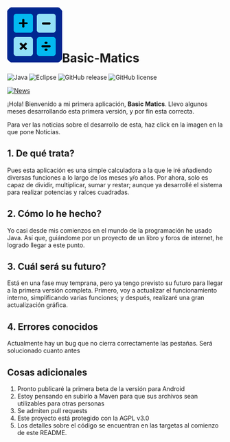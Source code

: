 # ![Logo](icons/bsm.png)Basic-Matics #
![Java](https://img.shields.io/badge/Java-17.0.1-grey?style=flat&logo=java&labelColor=009ab5)
![Eclipse](https://img.shields.io/badge/Eclipse-2021_12-grey?style=flat&logo=eclipse&labelColor=blueviolet)
![GitHub release](https://img.shields.io/github/v/release/MagicStar7213/Basic-Matics?include_prereleases&style=flat)
![GitHub license](https://img.shields.io/github/license/MagicStar7213/Basic-Matics)

[![News](https://img.shields.io/badge/NOTICIAS-1-00d8ff?style=social&logo=googlenews&logoColor=black)](https://github.com/MagicStar7213/Basic-Matics/blob/main/NEWS.md)

¡Hola! Bienvenido a mi primera aplicación, **Basic Matics**. Llevo algunos meses desarrollando esta primera versión, y por fin esta correcta.

Para ver las noticias sobre el desarrollo de esta, haz click en la imagen en la que pone Noticias.

## 1. De qué trata? ##
Pues esta aplicación es una simple calculadora a la que le iré añadiendo diversas funciones a lo largo de los meses y/o años. Por ahora, solo es capaz de dividir, multiplicar,
sumar y restar; aunque ya desarrollé el sistema para realizar potencias y raíces cuadradas.

## 2. Cómo lo he hecho? ##
Yo casi desde mis comienzos en el mundo de la programación he usado Java. Así que, guiándome por un proyecto de un libro y foros de internet, he logrado llegar a este punto.

## 3. Cuál será su futuro? ##
Está en una fase muy temprana, pero ya tengo previsto su futuro para llegar a la primera versión completa.
Primero, voy a actualizar el funcionamiento interno, simplificando varias funciones; y después, realizaré una gran actualización gráfica.

## 4. Errores conocidos ##
Actualmente hay un bug que no cierra correctamente las pestañas. Será solucionado cuanto antes

## Cosas adicionales ##
1. Pronto publicaré la primera beta de la versión para Android
2. Estoy pensando en subirlo a Maven para que sus archivos sean utilizables para otras personas
3. Se admiten pull requests
4. Este proyecto está protegido con la AGPL v3.0
5. Los detalles sobre el código se encuentran en las targetas al comienzo de este README.